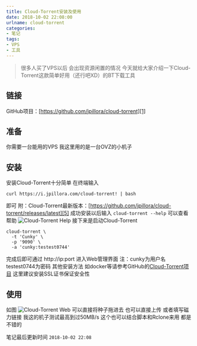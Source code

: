 ```yaml
---
title: Cloud-Torrent安装及使用
date: 2018-10-02 22:08:00
urlname: cloud-torrent
categories:
- 笔记
tags: 
- VPS
- 工具
---
```

> 很多人买了VPS以后 会出现资源闲置的情况
> 今天就给大家介绍一下Cloud-Torrent这款简单好用（还行吧XD）的BT下载工具
## 链接 ##
GitHub项目：[https://github.com/jpillora/cloud-torrent][1]
## 准备 ##
你需要一台能用的VPS 我这里用的是一台OVZ的小机子
## 安装 ##
安装Cloud-Torrent十分简单
在终端输入

    curl https://i.jpillora.com/cloud-torrent! | bash
即可
附：Cloud-Torrent最新版本：[https://github.com/jpillora/cloud-torrent/releases/latest][5]
成功安装以后输入 `cloud-torrent --help` 可以查看帮助
![Cloud-Torrent Help][2]
接下来是启动Cloud-Torrent

    cloud-torrent \
      -t 'Cunky' \
      -p '9090' \
      -a 'cunky:testest0744'
完成后即可通过 http://ip:port 进入Web管理界面
注：cunky为用户名 testest0744为密码
其他安装方法 如docker等请参考GitHub的[Cloud-Torrent项目][3]
这里建议安装SSL证书保证安全性

## 使用 ##
如图
![Cloud-Torrent Web][4]
可以直接将种子拖进去 也可以直接上传 或者填写磁力链接
我这的机子测试最高到过50MB/s
这个也可以结合脚本和Rclone来用 都是不错的

笔记最后更新时间 `2018-10-02 22:08`

  [1]: https://github.com/jpillora/cloud-torrent
  [2]: https://www.cunoe.com/usr/uploads/Cloud-Torrent-1.png
  [3]: https://github.com/jpillora/cloud-torrent
  [4]: https://www.cunoe.com/usr/uploads/Cloud-Torrent-2.png
  [5]: https://github.com/jpillora/cloud-torrent/releases/latest